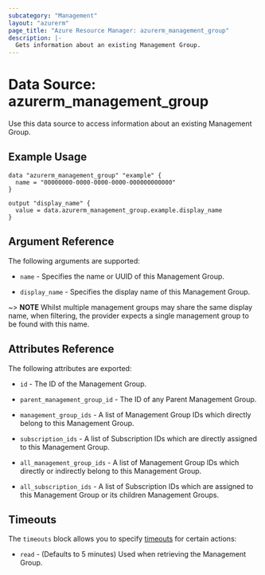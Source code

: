 ```yaml
---
subcategory: "Management"
layout: "azurerm"
page_title: "Azure Resource Manager: azurerm_management_group"
description: |-
  Gets information about an existing Management Group.
---
```


# Data Source: azurerm_management_group

Use this data source to access information about an existing Management Group.

## Example Usage

```hcl
data "azurerm_management_group" "example" {
  name = "00000000-0000-0000-0000-000000000000"
}

output "display_name" {
  value = data.azurerm_management_group.example.display_name
}
```

## Argument Reference

The following arguments are supported:

* `name` - Specifies the name or UUID of this Management Group.

* `display_name` - Specifies the display name of this Management Group.

~> **NOTE** Whilst multiple management groups may share the same display name, when filtering, the provider expects a single management group to be found with this name.  

## Attributes Reference

The following attributes are exported:

* `id` - The ID of the Management Group.

* `parent_management_group_id` - The ID of any Parent Management Group.

* `management_group_ids` - A list of Management Group IDs which directly belong to this Management Group.

* `subscription_ids` - A list of Subscription IDs which are directly assigned to this Management Group.

* `all_management_group_ids` - A list of Management Group IDs which directly or indirectly belong to this Management Group.

* `all_subscription_ids` - A list of Subscription IDs which are assigned to this Management Group or its children Management Groups.

## Timeouts

The `timeouts` block allows you to specify [timeouts](https://www.terraform.io/language/resources/syntax#operation-timeouts) for certain actions:

* `read` - (Defaults to 5 minutes) Used when retrieving the Management Group.
